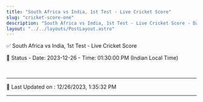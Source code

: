 ```yaml
---
title: "South Africa vs India, 1st Test - Live Cricket Score"
slug: "cricket-score-one"
description: "South Africa vs India, 1st Test - Live Cricket Score - Date: 2023-12-26 - Time: 01:30:00 PM (Indian Local Time)."
layout: "../../layouts/PostLayout.astro"
--- 
```


✅ South Africa vs India, 1st Test - Live Cricket Score

📑 Status - Date: 2023-12-26 - Time: 01:30:00 PM (Indian Local Time)

<br />

***

📝 Last Updated on : 12/26/2023, 1:35:32 PM

***

